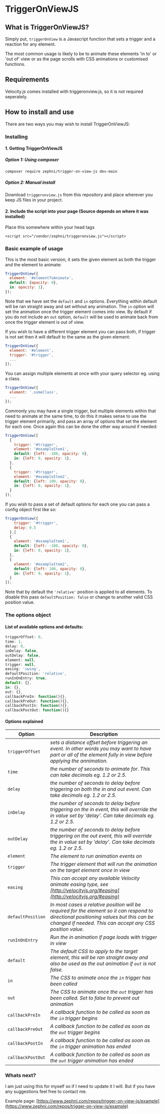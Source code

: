 # TriggerOnViewJS

## What is TriggerOnViewJS?
Simply put, `triggerOnView` is a Javascript function that sets a trigger and a reaction for any element.

The most common usage is likely to be to animate these elements 'in to' or 'out of' view or as the page scrolls with CSS animations or customised functions.

## Requirements
Velocity.js comes installed with triggeronview.js, so it is not required seperately.

## How to install and use

There are two ways you may wish to install TriggerOnViewJS:

### Installing

#### 1. Getting TriggerOnViewJS
##### Option 1: Using composer
`composer require zephni/trigger-on-view-js dev-main`

##### Option 2: Manual install
Download `triggeronview.js` from this repository and place wherever you keep JS files in your project.


#### 2. Include the script into your page (Source depends on where it was installed)
Place this somewhere within your head tags

`<script src="/vendor/zephni/triggeronview.js"></script>`

### Basic example of usage

This is the most basic version, it sets the given element as both the trigger and the element to animate:

```javascript
TriggerOnView({
  element: '#elementToAnimate',
  default: {opacity: 0},
  in: opacity: 1},
});
```

Note that we have set the `default` and `in` options. Everything within default will be ran straight away and set without any animation. The `in` option will set the animation once the trigger element comes into view. By default if you do not include an `out` option, `default` will be used to animate back from once the trigger element is out of view.

If you wish to have a different trigger element you can pass both, if trigger is not set then it will default to the same as the given element:

```javascript
TriggerOnView({
  element: '#element',
  trigger: '#trigger',
  ...
});
```

You can assign multiple elements at once with your query selector eg. using a class.

```javascript
TriggerOnView({
  element: '.someClass',
  ...
});
```
Commonly you may have a single trigger, but multiple elements within that need to animate at the same time, to do this it makes sense to use the trigger element primarily, and pass an array of options that set the element for each one. Once again this can be done the other way around if needed:

```javascript
TriggerOnView([
  {
    trigger: '#trigger',
    element: '#exampleItem1',
    default: {left: -100, opacity: 0},
    in: {left: 0, opacity: 1},
  },
  {
    trigger: '#trigger',
    element: '#exampleItem2',
    default: {left: 100, opacity: 0},
    in: {left: 0, opacity: 1},
  }
]);
```

If you wish to pass a set of default options for each one you can pass a config object first like so:

```javascript
TriggerOnView({
    trigger: '#trigger',
    delay: 0.5
  },[
  {
    element: '#exampleItem1',
    default: {left: -100, opacity: 0},
    in: {left: 0, opacity: 1},
  },
  {
    element: '#exampleItem2',
    default: {left: 100, opacity: 0},
    in: {left: 0, opacity: 1},
  }
]);
```

Note that by default the `'relative'` position is applied to all elements. To disable this pass `defaultPosition: false` or change to another valid CSS position value.

### The options object

#### List of available options and defaults:

```javascript
triggerOffset: 0,
time: 1,
delay: 0,
inDelay: false,
outDelay: false,
element: null,
trigger: null,
easing: 'swing',
defaultPosition: 'relative',
runInOnEntry: true,
default: {},
in: {},
out: {},
callbackPreIn: function(){},
callbackPreOut: function(){},
callbackPostIn: function(){},
callbackPostOut: function(){}
```

#### Options explained 

| Option                           | Description    |
| -------------------------------- | -------------- |
| `triggerOffset`                | *sets a distance offset before triggering an event. In other words you may want to have part or all of the element fully in view before applying the annimation.* |
| `time`                         | *the number of seconds to animate for. This can take decimals eg. 1.2 or 2.5.* |
| `delay`                        | *the number of seconds to delay before triggering on both the in and out event. Can take decimals eg. 1.2 or 2.5.* |
| `inDelay`                      | *the number of seconds to delay before triggering on the in event, this will override the in value set by 'delay'. Can take decimals eg. 1.2 or 2.5.* |
| `outDelay`                      | *the number of seconds to delay before triggering on the out event, this will override the in value set by 'delay'. Can take decimals eg. 1.2 or 2.5.* |
| `element`                      | *The element to run animation events on* |
| `trigger`                      | *The trigger element that will run the animation on the target element once in view* |
| `easing`                       | *This can accept any available Velocity animate easing type, see [http://velocityjs.org/#easing](http://velocityjs.org/#easing)* |
| `defaultPosition`              | *In most cases a relative position will be required for the element so it can respond to directional positioning values but this can be changed if needed. This can accept any CSS position value.* |
| `runInOnEntry`                 | *Run the in animation if page loads with trigger in view* |
| `default`                      | *The default CSS to apply to the target element, this will be ran straight away and also be used as the out animation if `out` is not false.* |
| `in`                           | *The CSS to animate once the `in` trigger has been called* |
| `out`                          | *The CSS to animate once the `out` trigger has been called. Set to false to prevent out animation* |
| `callbackPreIn`                | *A callback function to be called as soon as the `in` trigger begins* |
| `callbackPreOut`               | *A callback function to be called as soon as the `out` trigger begins* |
| `callbackPostIn`               | *A callback function to be called as soon as the `in` trigger animation has ended* |
| `callbackPostOut`              | *A callback function to be called as soon as the `out` trigger animation has ended* |

### Whats next?

I am just using this for myself so if I need to update it I will. But if you have any suggestions feel free to contact me.

Example page: [https://www.zephni.com/repos/trigger-on-view-js/example](https://www.zephni.com/repos/trigger-on-view-js/example)